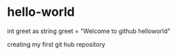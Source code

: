 # hello-world
int greet as string 
greet = "Welcome to github helloworld"

creating my first git hub repository
